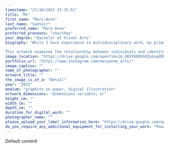 ```yaml
---
timestamp: "27/10/2022 23:35:51"
title: "Ms"
first_name: "Mary-Anne"
last_name: "Sadleir"
preferred_name: "Mary-Anne"
preferred_pronouns: "she/they"
your_degree: "Bachelor of Visual Arts"
biography: "While I have experience in multidisciplinary work, my primary practice is painting. My interest is in the human experience, and the way humans interact with both each other and their environment. Although this often includes elements of social justice, in every work I am to reflect the mundanities and authenticities of humanity. 

This artwork examines the relationship between individuals and identity groups, and the limitations of modern conceptions of identity. The artwork challenges the agency of the individual in defining their own identity, in relation to the group. In particular, my artwork studies the experiences of those who live at the intersection of queer sexuality and religious identities. While these two spheres are at the forefront of discussions around identity politics, the assumption remains that they are largely distinct. In my work, I hope to shed light on those individuals whose struggles with identity are likely to be overlooked, and therefore raise questions about other such cases in society."
image_location: "https://drive.google.com/open?id=1m_O8XYKDOVhOZyGxqdDbINy4txH-rSrk"
portfolio_url: "https://www.instagram.com/maryanne_arts/"
image_caption: ""
name_of_photographer: ""
artwork_title: ""
the_image_is_of_a: "Detail"
year: "2022"
medium: "graphite on paper, digital illustration"
artwork_dimensions: "dimensions variable; or"
height_cm: ""
width_cm: ""
depth_cm: ""
duration_for_digital_work: ""
photographer_name: ""
please_upload_your_label_information_here: "https://drive.google.com/open?id=1NZT6Us2F-WhVepvo_oS7XZVry-SrXYII"
do_you_require_any_additional_equipment_for_installing_your_work: "Power outlet, ipads/laptops"
---
```


Default content
